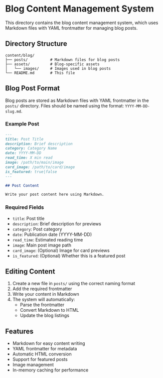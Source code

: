 # Blog Content Management System

This directory contains the blog content management system, which uses Markdown files with YAML frontmatter for managing blog posts.

## Directory Structure

```
content/blog/
├── posts/          # Markdown files for blog posts
├── assets/         # Blog-specific assets
│   └── images/     # Images used in blog posts
└── README.md       # This file
```

## Blog Post Format

Blog posts are stored as Markdown files with YAML frontmatter in the `posts/` directory. Files should be named using the format: `YYYY-MM-DD-slug.md`.

### Example Post

```markdown
---
title: Post Title
description: Brief description
category: Category Name
date: YYYY-MM-DD
read_time: X min read
image: /path/to/main/image
card_image: /path/to/card/image
is_featured: true|false
---

## Post Content

Write your post content here using Markdown.
```

### Required Fields

- `title`: Post title
- `description`: Brief description for previews
- `category`: Post category
- `date`: Publication date (YYYY-MM-DD)
- `read_time`: Estimated reading time
- `image`: Main post image path
- `card_image`: (Optional) Image for card previews
- `is_featured`: (Optional) Whether this is a featured post

## Editing Content

1. Create a new file in `posts/` using the correct naming format
2. Add the required frontmatter
3. Write your content in Markdown
4. The system will automatically:
   - Parse the frontmatter
   - Convert Markdown to HTML
   - Update the blog listings

## Features

- Markdown for easy content writing
- YAML frontmatter for metadata
- Automatic HTML conversion
- Support for featured posts
- Image management
- In-memory caching for performance